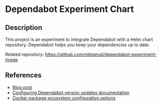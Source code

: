 # Dependabot Experiment Chart

## Description
This project is an experiment to integrate Dependabot with a Helm chart repository. Dependabot helps you keep your dependencies up to date.

Related repository: https://github.com/mbtamuli/dependabot-experiment-image

## References
- [Blog post](https://github.blog/changelog/2022-11-16-dependabot-version-updates-for-docker-image-tags-in-kubernetes-manifests/)
- [Configuring Dependabot version updates documentation](https://docs.github.com/en/code-security/dependabot/dependabot-version-updates/configuring-dependabot-version-updates)
- [Docker package-ecosystem configuration options](https://docs.github.com/en/code-security/dependabot/dependabot-version-updates/configuration-options-for-the-dependabot.yml-file#docker)
